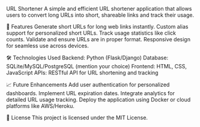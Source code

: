 URL Shortener
A simple and efficient URL shortener application that allows users to convert long URLs into short, shareable links and track their usage.

🚀 Features
Generate short URLs for long web links instantly.
Custom alias support for personalized short URLs.
Track usage statistics like click counts.
Validate and ensure URLs are in proper format.
Responsive design for seamless use across devices.

🛠️ Technologies Used
Backend: Python (Flask/Django)
Database: SQLite/MySQL/PostgreSQL (mention your choice)
Frontend: HTML, CSS, JavaScript
APIs: RESTful API for URL shortening and tracking

📈 Future Enhancements
Add user authentication for personalized dashboards.
Implement URL expiration dates.
Integrate analytics for detailed URL usage tracking.
Deploy the application using Docker or cloud platforms like AWS/Heroku.

📜 License
This project is licensed under the MIT License.
